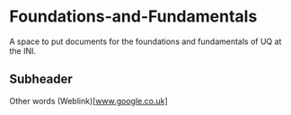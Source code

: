 # Foundations-and-Fundamentals
A space to put documents for the foundations and fundamentals of UQ at the INI.

## Subheader

Other words
(Weblink)[www.google.co.uk]
